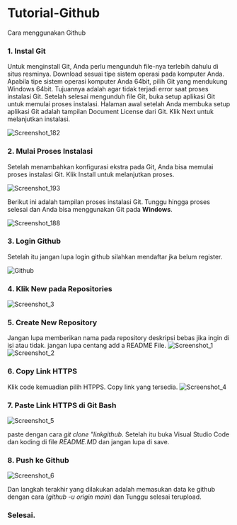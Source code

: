 # Tutorial-Github
Cara menggunakan Github
<h3>1. Instal Git</h3>
Untuk menginstall Git, Anda perlu mengunduh file-nya terlebih dahulu di situs resminya. Download sesuai tipe sistem operasi pada komputer Anda. Apabila tipe sistem operasi komputer Anda 64bit,  pilih Git yang mendukung Windows 64bit. Tujuannya adalah agar tidak terjadi error saat proses instalasi Git.
Setelah selesai mengunduh file Git, buka setup aplikasi Git untuk memulai proses instalasi. Halaman awal setelah Anda membuka setup aplikasi Git adalah tampilan Document License dari Git. Klik Next untuk melanjutkan instalasi.

![Screenshot_182](https://user-images.githubusercontent.com/92714725/137736455-15ec8c5b-3c51-40ca-b575-24ce8d61e0e4.png)
### 2. Mulai Proses Instalasi
Setelah menambahkan konfigurasi ekstra pada Git, Anda bisa memulai proses instalasi Git. Klik Install untuk melanjutkan proses.

![Screenshot_193](https://user-images.githubusercontent.com/92714725/137737921-c074ccfe-1a48-4510-8fd9-4f2ee644a8d4.png)

Berikut ini adalah tampilan proses instalasi Git. Tunggu hingga proses selesai dan Anda bisa menggunakan Git pada __Windows__.



![Screenshot_188](https://user-images.githubusercontent.com/92714725/137738411-a7446960-fb20-4b9b-be23-f2454bd1d56e.png)
### 3. Login Github
Setelah itu jangan lupa login github silahkan mendaftar jka belum register.

![Github](https://user-images.githubusercontent.com/92714725/137741698-f79be8f2-68e2-4e74-8a22-46de035e3a36.png)
### 4. Klik New pada Repositories
![Screenshot_3](https://user-images.githubusercontent.com/92714725/137742536-f2ca8db6-221d-48a7-a16f-bd9d2e44af19.png)
### 5. Create New Repository
Jangan lupa memberikan nama pada repository deskripsi bebas jika ingin di isi atau tidak. jangan lupa centang add a README File.
![Screenshot_1](https://user-images.githubusercontent.com/92714725/137742587-5981becb-8e40-49d9-964f-9b6284b14034.png)
![Screenshot_2](https://user-images.githubusercontent.com/92714725/137742554-219b5446-452b-4043-b990-31ba2ceb8f67.png)
### 6. Copy Link  HTTPS
Klik code kemuadian pilih HTPPS. Copy link yang tersedia.
![Screenshot_4](https://user-images.githubusercontent.com/92714725/137744691-d6e522d8-da89-4360-a27f-9fe02b685e98.png)
### 7. Paste Link HTTPS di Git Bash
![Screenshot_5](https://user-images.githubusercontent.com/92714725/137746982-11ad022f-690d-4137-99d9-d0abc46414a4.png)

paste dengan  cara _git clone "linkgithub_. Setelah itu buka Visual Studio Code dan koding di file _README.MD_ dan jangan lupa di save.
### 8. Push ke Github
![Screenshot_6](https://user-images.githubusercontent.com/92714725/137748686-499e421a-cdbe-4881-8fd1-41d688715de7.png)

Dan langkah terakhir yang dilakukan adalah memasukan data ke github dengan cara (_github -u origin main_) dan Tunggu selesai terupload.
### Selesai.




